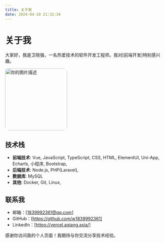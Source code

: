 ```yaml
---
title: 关于我
date: 2024-04-10 21:32:34
---
```


# 关于我

大家好，我是卫晓强，一名热爱技术的软件开发工程师。我对[前端开发]特别感兴趣。

<img src="/images/logo.jpg" alt="你的图片描述" style="width: 200px; height: auto; border-radius: 10px;"/>


## 技术栈

- **前端技术**: Vue, JavaScript, TypeScript, CSS, HTML, ElementUI, Uni-App, Echarts, 小程序, Bootstrap,  
- **后端技术**: Node.js, PHP(Laravel), 
- **数据库**: MySQL
- **其他**: Docker, Git, Linux, 

<!-- ## 项目经验

### 项目名称 1

[项目简介，你在项目中担任的角色，使用的技术栈，以及达成的成就]

### 项目名称 2

[另一个项目的简介，你的角色，使用的技术，以及项目的成功之处] -->

<!-- ## 开源贡献

我热衷于开源文化，参与了多个开源项目，包括[开源项目名称]，在哪里我主要负责了[你的贡献内容]。

- [开源项目 1](项目链接)
- [开源项目 2](项目链接) -->

## 联系我

- 邮箱：[1839992361@qq.com]
- GitHub：[https://github.com/w1839992361]
- LinkedIn：[https://vercel.aqiang.asia/]

感谢你访问我的个人页面！我期待与你交流分享技术经验。
